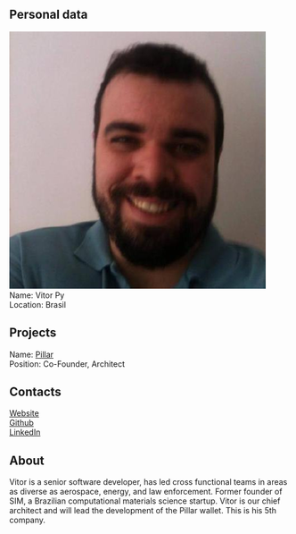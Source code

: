 ## Personal data
![photo](photo/vitor_py.jpeg)  
Name: Vitor Py  
Location: Brasil  
## Projects 
Name: [Pillar](../projects/pillar.md)  
Position: Co-Founder, Architect
## Contacts
[Website](https://vitorpy.com/)  
[Github](https://github.com/vitorpy)  
[LinkedIn](https://www.linkedin.com/in/vitorpy/?ppe=1)  
## About
Vitor is a senior software developer, has led cross functional teams in areas as diverse as aerospace, energy, and law enforcement.
Former founder of SIM, a Brazilian computational materials science startup. Vitor is our chief architect and will lead the development of the Pillar wallet. This is his 5th company.
